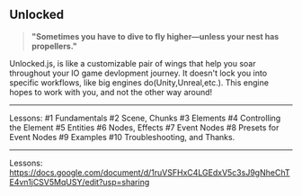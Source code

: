 ## Unlocked

> **"Sometimes you have to dive to fly higher—unless your nest has propellers."**

Unlocked.js, is like a customizable pair of wings that help you soar throughout your IO game devlopment journey.
It doesn't lock you into specific workflows, like big engines do(Unity,Unreal,etc.).
This engine hopes to work with you, and not the other way around!

---

Lessons:
#1 Fundamentals
#2 Scene, Chunks
#3 Elements
#4 Controlling the Element
#5 Entities
#6 Nodes, Effects
#7 Event Nodes
#8 Presets for Event Nodes
#9 Examples
#10 Troubleshooting, and Thanks.

---

Lessons:
https://docs.google.com/document/d/1ruVSFHxC4LGEdxV5c3sJ9gNheChTE4vn1jCSV5MqUSY/edit?usp=sharing
